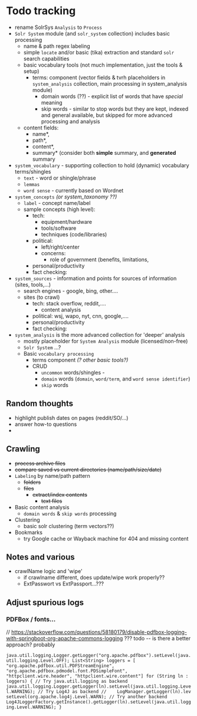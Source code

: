 # Todo tracking

- rename SolrSys `Analysis` to `Process`
- `Solr System` module (and `solr_system` collection) includes basic processing
  - name & path regex labeling
  - simple `locate` and/or basic (tika) extraction and standard `solr` search capabilities
  - basic vocabulary tools (not much implementation, just the tools & setup)
    - terms: component (vector fields & tvrh placeholders in `system_analysis` collection, main processing in system_analysis module)
      - domain words (??) - explicit list of words that have _special_ meaning
      - skip words - similar to stop words but they are kept, indexed and general available, but skipped for more advanced processing and analysis
  - content fields:
    - name*, 
    - path*, 
    - content*,
    - summary* (consider both **simple** summary, and **generated** summary
- `system_vocabulary` - supporting collection to hold (dynamic) vocabulary terms/shingles
  - `text` - word or shingle/phrase 
  - `lemmas`
  - `word sense` - currently based on Wordnet
- `system_concepts` _(or system_taxonomy ??)_
  - `label` - concept name/label
  - sample concepts (high level):
    - tech: 
      - equipment/hardware
      - tools/software
      - techniques (code/libraries)
    - political: 
      - left/right/center
      - concerns:
        - role of government (benefits, limitations, 
    - personal/productivity
    - fact checking: 
- `system_sources` - information and points for sources of information (sites, tools,...)
  - search engines - google, bing, other....
  - sites (to crawl)
    - tech: stack overflow, reddit,....
      - content analysis
    - political: wsj, wapo, nyt, cnn, google,....
    - personal/productivity
    - fact checking: 
- `system_analysis` is the more advanced collection for 'deeper' analysis
  - mostly placeholder for `System Analysis` module (licensed/non-free)
  - `Solr System` ...?
  - Basic `vocabulary processing`
    - terms component _(? other basic tools?)_
    - CRUD
      - `uncommon` words/shingles - 
      - `domain` words (`domain`, `word/term`, and `word sense identifier`)
      - `skip` words

## Random thoughts
- highlight publish dates on pages (reddit/SO/...)
- answer how-to questions
- 

## Crawling

- ~~process archive files~~
- ~~compare saved vs current directories (name/path/size/date)~~
- `Labeling`  by name/path pattern
  - ~~folders~~
  - ~~files~~
    - ~~extract/index contents~~
      - ~~text files~~
- Basic content analysis
  - `domain words` & `skip words` processing
- Clustering
  - basic solr clustering (term vectors??)
- Bookmarks
  - try Google cache or Wayback machine for 404 and missing content


## Notes and various
- crawlName logic and 'wipe'
  - if crawlname different, does update/wipe work properly??
  - ExtPasswort vs ExtPassport...???


## Adjust spurious logs

### PDFBox / fonts...
// https://stackoverflow.com/questions/58180179/disable-pdfbox-logging-with-springboot-org-apache-commons-logging   ??? todo -- is there a better approach? probably

`
java.util.logging.Logger.getLogger("org.apache.pdfbox").setLevel(java.util.logging.Level.OFF);
List<String> loggers = [
        "org.apache.pdfbox.util.PDFStreamEngine",
        "org.apache.pdfbox.pdmodel.font.PDSimpleFont",
        "httpclient.wire.header",
        "httpclient.wire.content"]
for (String ln : loggers) {
    // Try java.util.logging as backend
    java.util.logging.Logger.getLogger(ln).setLevel(java.util.logging.Level.WARNING);
    // Try Log4J as backend
//    LogManager.getLogger(ln).lev  setLevel(org.apache.log4j.Level.WARN);
    // Try another backend
    Log4JLoggerFactory.getInstance().getLogger(ln).setLevel(java.util.logging.Level.WARNING);
}
`
